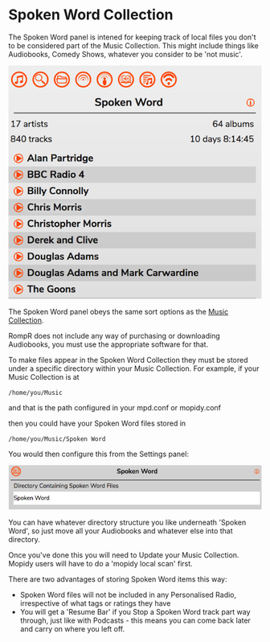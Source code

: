 # Spoken Word Collection

The Spoken Word panel is intened for keeping track of local files you don't to be considered part of the Music Collection. This might include things like Audiobooks, Comedy Shows, whatever you consider to be 'not music'.

![](images/spoken-word.png)

The Spoken Word panel obeys the same sort options as the [Music Collection](/RompR/Music-Collection).

RompR does not include any way of purchasing or downloading Audiobooks, you must use the appropriate software for that.

To make files appear in the Spoken Word Collection they must be stored under a specific directory within your Music Collection. For example, if your Music Collection is at

    /home/you/Music

and that is the path configured in your mpd.conf or mopidy.conf

then you could have your Spoken Word files stored in

    /home/you/Music/Spoken Word

You would then configure this from the Settings panel:

![](images/spokenword2.png)

You can have whatever directory structure you like underneath 'Spoken Word', so just move all your Audiobooks and whatever else into that directory.

Once you've done this you will need to Update your Music Collection. Mopidy users will have to do a 'mopidy local scan' first.

There are two advantages of storing Spoken Word items this way:

* Spoken Word files will not be included in any Personalised Radio, irrespective of what tags or ratings they have
* You will get a 'Resume Bar' if you Stop a Spoken Word track part way through, just like with Podcasts - this means you can come back later and carry on where you left off.
